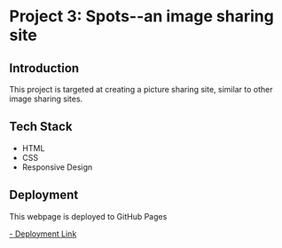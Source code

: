 # Project 3: Spots--an image sharing site

## Introduction

This project is targeted at creating a picture sharing site, similar to other image sharing sites.

## Tech Stack

- HTML
- CSS
- Responsive Design

## Deployment

This webpage is deployed to GitHub Pages

[- Deployment Link ](https://ehanson314.github.io/se-project-spots/)

